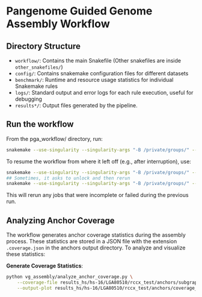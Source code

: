 # Pangenome Guided Genome Assembly Workflow


## Directory Structure
* `workflow/`: Contains the main Snakefile (Other snakefiles are inside `other_snakefiles/`)
* `config/`: Contains snakemake configuration files for different datasets
* `benchmark/`: Runtime and resource usage statistics for individual Snakemake rules
* `logs/`: Standard output and error logs for each rule execution, useful for debugging
* `results*/`: Output files generated by the pipeline.


## Run the workflow
From the pga_workflow/ directory, run:
```sh
snakemake --use-singularity --singularity-args "-B /private/groups/" --configfile config/config_ontR10.yaml --cores 128 --printshellcmds
```
To resume the workflow from where it left off (e.g., after interruption), use:
```sh
snakemake --use-singularity --singularity-args "-B /private/groups/" --configfile config/config_ontR10.yaml --cores 128 --printshellcmds --rerun-incomplete 
## Sometimes, it asks to unlock and then rerun
snakemake --use-singularity --singularity-args "-B /private/groups/" --configfile config/config_ontR10.yaml --cores 128 --printshellcmds --unlock
```
This will rerun any jobs that were incomplete or failed during the previous run.

## Analyzing Anchor Coverage

The workflow generates anchor coverage statistics during the assembly process. These statistics are stored in a JSON file with the extension `.coverage.json` in the anchors output directory. To analyze and visualize these statistics:

**Generate Coverage Statistics**:
```sh
python vg_assembly/analyze_anchor_coverage.py \
    --coverage-file results_hs/hs-16/LGA80510/rccx_test/anchors/subgraph.anchors.json.jsonl.coverage.json \
    --output-plot results_hs/hs-16/LGA80510/rccx_test/anchors/coverage_histogram.png
```

